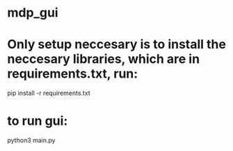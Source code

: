 # mdp_gui

# Only setup neccesary is to install the neccesary libraries, which are in requirements.txt, run:
pip install -r requirements.txt

# to run gui:
python3 main.py
